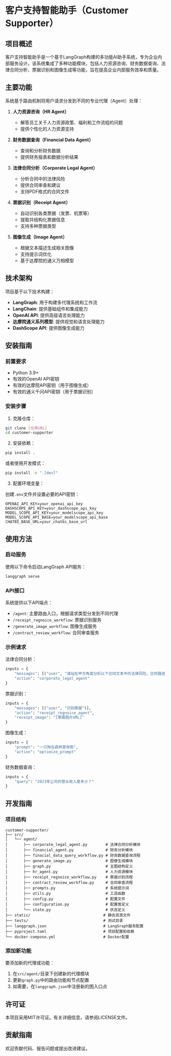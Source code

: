 # 客户支持智能助手（Customer Supporter）

## 项目概述

客户支持智能助手是一个基于LangGraph构建的多功能AI助手系统，专为企业内部服务设计。该系统集成了多种功能模块，包括人力资源咨询、财务数据查询、法律合同分析、票据识别和图像生成等功能，旨在提高企业内部服务效率和质量。

## 主要功能

系统基于路由机制将用户请求分发到不同的专业代理（Agent）处理：

1. **人力资源咨询（HR Agent）**
   - 解答员工关于人力资源政策、福利和工作流程的问题
   - 提供个性化的人力资源支持

2. **财务数据查询（Financial Data Agent）**
   - 查询和分析财务数据
   - 提供财务报表和数据分析结果

3. **法律合同分析（Corporate Legal Agent）**
   - 分析合同中的法律风险
   - 提供合同审查和建议
   - 支持PDF格式的合同文件

4. **票据识别（Receipt Agent）**
   - 自动识别各类票据（发票、机票等）
   - 提取并结构化票据信息
   - 支持多种票据类型

5. **图像生成（Image Agent）**
   - 根据文本描述生成相关图像
   - 支持提示词优化
   - 基于达摩院的通义万相模型

## 技术架构

项目基于以下技术构建：

- **LangGraph**: 用于构建多代理系统和工作流
- **LangChain**: 提供基础组件和集成能力
- **OpenAI API**: 提供高级语言处理能力
- **达摩院通义系列模型**: 提供视觉和语言处理能力
- **DashScope API**: 提供图像生成能力

## 安装指南

### 前置要求

- Python 3.9+
- 有效的OpenAI API密钥
- 有效的达摩院API密钥（用于图像生成）
- 有效的通义千问API密钥（用于票据识别）

### 安装步骤

1. 克隆仓库：

```bash
git clone [仓库URL]
cd customer-supporter
```

2. 安装依赖：

```bash
pip install .
```

或者使用开发模式：

```bash
pip install -e ".[dev]"
```

3. 配置环境变量：

创建`.env`文件并设置必要的API密钥：

```
OPENAI_API_KEY=your_openai_api_key
DASHSCOPE_API_KEY=your_dashscope_api_key
MODEL_SCOPE_API_KEY=your_modelscope_api_key
MODEL_SCOPE_API_BASE=your_modelscope_api_base
CHATBI_BASE_URL=your_chatbi_base_url
```

## 使用方法

### 启动服务

使用以下命令启动LangGraph API服务：

```bash
langgraph serve
```

### API接口

系统提供以下API端点：

- `/agent`: 主要路由入口，根据请求类型分发到不同代理
- `/receipt_regnoice_workflow`: 票据识别服务
- `/generate_image_workflow`: 图像生成服务
- `/contract_review_workflow`: 合同审查服务

### 示例请求

法律合同分析：
```python
inputs = {
    "messages": [("user", "请站在甲方角度分析以下合同文本中的法律风险。合同路径：[合同URL]")], 
    "action": "corporate_legal_agent"
}
```

票据识别：
```python
inputs = {
    "messages": [("user", "识别票据")], 
    "action": "receipt_regnoice_agent", 
    "receipt_image": "[票据图片URL]"
}
```

图像生成：
```python
inputs = {
    "prompt": "一只狗在森林里奔跑", 
    "action": "optimize_prompt"
}
```

财务数据查询：
```python
inputs = {
    "query": "2023年公司的营业收入是多少？"
}
```

## 开发指南

### 项目结构

```
customer-supporter/
├── src/
│   └── agent/
│       ├── corporate_legal_agent.py        # 法律合同分析模块
│       ├── financial_agent.py              # 财务分析模块
│       ├── finacial_data_query_workflow.py # 财务数据查询流程
│       ├── generate_image.py               # 图像生成模块
│       ├── graph.py                        # 主图结构定义
│       ├── hr_agent.py                     # 人力资源模块
│       ├── receipt_regnoice_workflow.py    # 票据识别流程
│       ├── contract_review_workflow.py     # 合同审查流程
│       ├── prompts.py                      # 系统提示词
│       ├── utils.py                        # 工具函数
│       ├── config.py                       # 配置文件
│       ├── configuration.py                # 配置类定义
│       └── state.py                        # 状态定义
├── static/                                # 静态资源文件
├── tests/                                 # 测试目录
├── langgraph.json                         # LangGraph服务配置
├── pyproject.toml                         # 项目配置和依赖
└── docker-compose.yml                     # Docker配置
```

### 添加新功能

要添加新的代理或功能：

1. 在`src/agent/`目录下创建新的代理模块
2. 更新`graph.py`中的路由功能和节点配置
3. 如需要，在`langgraph.json`中注册新的图入口点

## 许可证

本项目采用MIT许可证。有关详细信息，请参阅LICENSE文件。

## 贡献指南

欢迎贡献代码、报告问题或提出改进建议。
